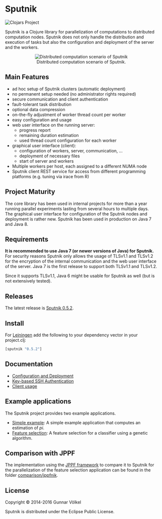 # Sputnik

![Clojars Project](https://img.shields.io/clojars/v/sputnik.svg)

Sputnik is a Clojure library for parallelization of computations to distributed computation nodes.
Sputnik does not only handle the distribution and execution of tasks but also the configuration and deployment of the server and the workers.

<p align="center">
<img src="doc/images/scenario.png" alt="Distributed computation scenario of Sputnik" title="Distributed computation scenario of Sputnik" align="center" />
<br>
Distributed computation scenario of Sputnik.
</p>



## Main Features

* ad hoc setup of Sputnik clusters (automatic deployment)
* no permanent setup needed (no administrator rights required)
* secure communication and client authentication
* fault-tolerant task distribution
* optional data compression
* on-the-fly adjustment of worker thread count per worker
* easy configuration and usage
* web user interface on the running server:
  * progress report
  * remaining duration estimation
  * used thread count configuration for each worker
* graphical user interface (client):
  * configuration of workers, server, communication, ... 
  * deployment of necessary files
  * start of server and workers
* Multiple workers per host, each assigned to a different NUMA node
* Sputnik client REST service for access from different programming platforms (e.g. tuning via irace from R)

## Project Maturity

The core library has been used in internal projects for more than a year running parallel experiments lasting from several hours to multiple days.
The graphical user interface for configuration of the Sputnik nodes and deployment is rather new.
Sputnik has been used in production on Java 7 and Java 8.

## Requirements

**It is recommended to use Java 7 (or newer versions of Java) for Sputnik.**
For security reasons Sputnik only allows the usage of TLSv1.1 and TLSv1.2 for
the encryption of the internal communication and the web user interface of the server.
Java 7 is the first release to support both TLSv1.1 and TLSv1.2.

Since it supports TLSv1.1, Java 6 might be usable for Sputnik as well (but is not extensively tested). 


## Releases

The latest release is [Sputnik 0.5.2](../../releases/tag/v0.5.2).

## Install

For [Leiningen](http://leiningen.org) add the following to your dependency vector in your project.clj:

```clojure
[sputnik "0.5.2"]
```

## Documentation

* [Configuration and Deployment](doc/ConfigurationDeployment.md)
* [Key-based SSH Authentication](doc/SSH.md)
* [Client usage](doc/ClientUsage.md)


## Example applications

The Sputnik project provides two example applications.

* [Simple example](example-applications/simple-example): A simple example application that computes an estimation of *pi*.
* [Feature selection](example-applications/feature-selection): A feature selection for a classifier using a genetic algorithm.

## Comparison with JPPF

The implementation using the [JPPF framework](http://www.jppf.org) to compare it to Sputnik for the parallelization of the feature selection application can be found in the folder [comparison/jppfnik](comparison/jppfnik).

## License

Copyright © 2014-2016 Gunnar Völkel

Sputnik is distributed under the Eclipse Public License.
